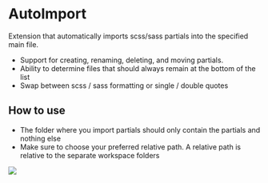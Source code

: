 # AutoImport

Extension that automatically imports scss/sass partials into the specified main file.

- Support for creating, renaming, deleting, and moving partials.
- Ability to determine files that should always remain at the bottom of the list
- Swap between scss / sass formatting or single / double quotes

## How to use

- The folder where you import partials should only contain the partials and nothing else
- Make sure to choose your preferred relative path. A relative path is relative to the separate workspace folders

![](https://s12.gifyu.com/images/SQiz0.gif)
